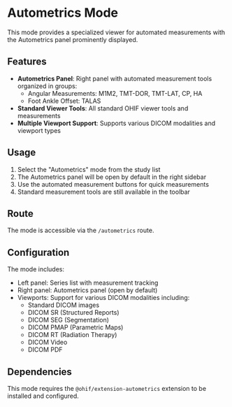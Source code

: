 # Autometrics Mode

This mode provides a specialized viewer for automated measurements with the Autometrics panel prominently displayed.

## Features

- **Autometrics Panel**: Right panel with automated measurement tools organized in groups:
  - Angular Measurements: M1M2, TMT-DOR, TMT-LAT, CP, HA
  - Foot Ankle Offset: TALAS
- **Standard Viewer Tools**: All standard OHIF viewer tools and measurements
- **Multiple Viewport Support**: Supports various DICOM modalities and viewport types

## Usage

1. Select the "Autometrics" mode from the study list
2. The Autometrics panel will be open by default in the right sidebar
3. Use the automated measurement buttons for quick measurements
4. Standard measurement tools are still available in the toolbar

## Route

The mode is accessible via the `/autometrics` route.

## Configuration

The mode includes:
- Left panel: Series list with measurement tracking
- Right panel: Autometrics panel (open by default)
- Viewports: Support for various DICOM modalities including:
  - Standard DICOM images
  - DICOM SR (Structured Reports)
  - DICOM SEG (Segmentation)
  - DICOM PMAP (Parametric Maps)
  - DICOM RT (Radiation Therapy)
  - DICOM Video
  - DICOM PDF

## Dependencies

This mode requires the `@ohif/extension-autometrics` extension to be installed and configured.
